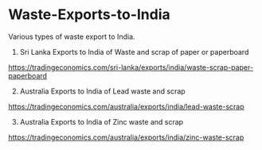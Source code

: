 # Waste-Exports-to-India
Various types of waste export to India.

1. Sri Lanka Exports to India of Waste and scrap of paper or paperboard

https://tradingeconomics.com/sri-lanka/exports/india/waste-scrap-paper-paperboard

2. Australia Exports to India of Lead waste and scrap

https://tradingeconomics.com/australia/exports/india/lead-waste-scrap

3. Australia Exports to India of Zinc waste and scrap

https://tradingeconomics.com/australia/exports/india/zinc-waste-scrap
